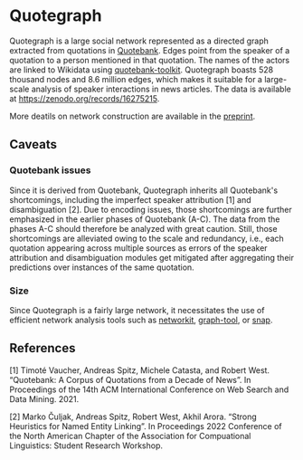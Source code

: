 # Quotegraph
Quotegraph is a large social network represented as a directed graph extracted from quotations in [Quotebank](https://zenodo.org/record/4277311). Edges point from the speaker of a quotation to a person mentioned in that quotation. The names of the actors are linked to Wikidata using [quotebank-toolkit](https://github.com/epfl-dlab/quotebank-toolkit). Quotegraph boasts 528 thousand nodes and 8.6 million edges, which makes it suitable for a large-scale analysis of speaker interactions in news articles. The data is available at https://zenodo.org/records/16275215.

More deatils on network construction are available in the [preprint](https://arxiv.org/abs/2507.17626v1).

## Caveats
### Quotebank issues
Since it is derived from Quotebank, Quotegraph inherits all Quotebank's shortcomings, including the imperfect speaker attribution [1] and disambiguation [2]. Due to encoding issues, those shortcomings are further emphasized in the earlier phases of Quotebank (A-C). The data from the phases A-C should therefore be analyzed with great caution. Still, those shortcomings are alleviated owing to the scale and redundancy, i.e., each quotation appearing across multiple sources as errors of the speaker attribution and disambiguation modules get mitigated after aggregating their predictions over instances of the same quotation.

### Size
Since Quotegraph is a fairly large network, it necessitates the use of efficient network analysis tools such as [networkit](https://networkit.github.io/), [graph-tool](https://graph-tool.skewed.de/), or [snap](http://snap.stanford.edu/snappy/index.html).

## References
[1] Timoté Vaucher, Andreas Spitz, Michele Catasta, and Robert West. “Quotebank: A Corpus of Quotations from a Decade of News”. In Proceedings of the 14th ACM International Conference on Web Search and Data Mining. 2021.

[2] Marko Čuljak, Andreas Spitz, Robert West, Akhil Arora. “Strong Heuristics for Named Entity Linking”. In Proceedings 2022 Conference of the North American Chapter of the Association for Compuational Linguistics: Student Research Workshop.
